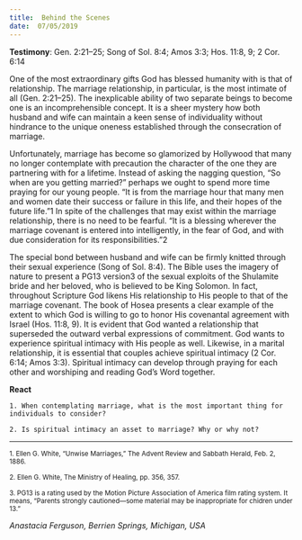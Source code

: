 ```yaml
---
title:  Behind the Scenes
date:  07/05/2019
---
```


**Testimony**: Gen. 2:21–25; Song of Sol. 8:4; Amos 3:3; Hos. 11:8, 9; 2 Cor. 6:14

One of the most extraordinary gifts God has blessed humanity with is that of relationship. The marriage relationship, in particular, is the most intimate of all (Gen. 2:21–25). The inexplicable ability of two separate beings to become one is an incomprehensible concept. It is a sheer mystery how both husband and wife can maintain a keen sense of individuality without hindrance to the unique oneness established through the consecration of marriage.

Unfortunately, marriage has become so glamorized by Hollywood that many no longer contemplate with precaution the character of the one they are partnering with for a lifetime. Instead of asking the nagging question, “So when are you getting married?” perhaps we ought to spend more time praying for our young people. “It is from the marriage hour that many men and women date their success or failure in this life, and their hopes of the future life.”1 In spite of the challenges that may exist within the marriage relationship, there is no need to be fearful. “It is a blessing wherever the marriage covenant is entered into intelligently, in the fear of God, and with due consideration for its responsibilities.”2

The special bond between husband and wife can be firmly knitted through their sexual experience (Song of Sol. 8:4). The Bible uses the imagery of nature to present a PG13 version3 of the sexual exploits of the Shulamite bride and her beloved, who is believed to be King Solomon. In fact, throughout Scripture God likens His relationship to His people to that of the marriage covenant. The book of Hosea presents a clear example of the extent to which God is willing to go to honor His covenantal agreement with Israel (Hos. 11:8, 9). It is evident that God wanted a relationship that superseded the outward verbal expressions of commitment. God wants to experience spiritual intimacy with His people as well. Likewise, in a marital relationship, it is essential that couples achieve spiritual intimacy (2 Cor. 6:14; Amos 3:3). Spiritual intimacy can develop through praying for each other and worshiping and reading God’s Word together.

**React**

`1. When contemplating marriage, what is the most important thing for individuals to consider?`

`2. Is spiritual intimacy an asset to marriage? Why or why not?`

---

<sup>1. Ellen G. White, “Unwise Marriages,” The Advent Review and Sabbath Herald, Feb. 2, 1886.</sup>

<sup>2. Ellen G. White, The Ministry of Healing, pp. 356, 357.</sup>

<sup>3. PG13 is a rating used by the Motion Picture Association of America film rating system. It means, “Parents strongly cautioned—some material may be inappropriate for chidren under 13.”</sup>

_Anastacia Ferguson, Berrien Springs, Michigan, USA_